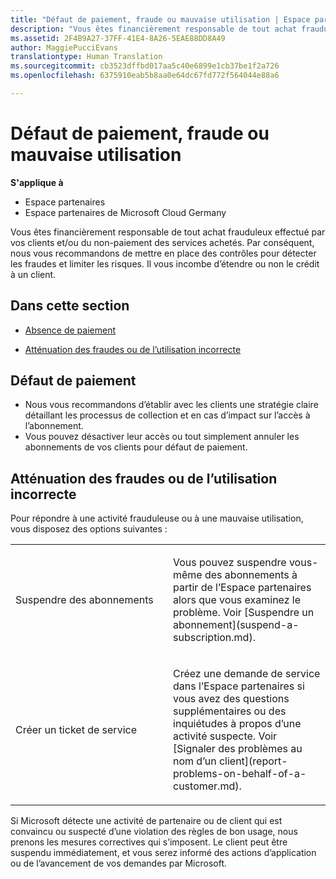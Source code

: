```yaml
---
title: "Défaut de paiement, fraude ou mauvaise utilisation | Espace partenaires"
description: "Vous êtes financièrement responsable de tout achat frauduleux effectué par vos clients et/ou du non-paiement des services achetés. Par conséquent, nous vous recommandons de mettre en place des contrôles pour détecter les fraudes et limiter les risques."
ms.assetid: 2F4B9A27-37FF-41E4-8A26-5EAE88DD8A49
author: MaggiePucciEvans
translationtype: Human Translation
ms.sourcegitcommit: cb3523dffbd017aa5c40e6899e1cb37be1f2a726
ms.openlocfilehash: 6375910eab5b8aa0e64dc67fd772f564044e88a6

---
```


# Défaut de paiement, fraude ou mauvaise utilisation

**S'applique à**

-  Espace partenaires
-  Espace partenaires de Microsoft Cloud Germany

Vous êtes financièrement responsable de tout achat frauduleux effectué par vos clients et/ou du non-paiement des services achetés. Par conséquent, nous vous recommandons de mettre en place des contrôles pour détecter les fraudes et limiter les risques. Il vous incombe d’étendre ou non le crédit à un client.

## Dans cette section


-   [Absence de paiement](#nonpayment)

-   [Atténuation des fraudes ou de l’utilisation incorrecte](#fraudmisusemitigation)

## <a href="" id="nonpayment"></a>Défaut de paiement


-   Nous vous recommandons d’établir avec les clients une stratégie claire détaillant les processus de collection et en cas d’impact sur l’accès à l’abonnement.
-   Vous pouvez désactiver leur accès ou tout simplement annuler les abonnements de vos clients pour défaut de paiement.

## <a href="" id="fraudmisusemitigation"></a>Atténuation des fraudes ou de l’utilisation incorrecte


Pour répondre à une activité frauduleuse ou à une mauvaise utilisation, vous disposez des options suivantes&nbsp;:

<table>
<colgroup>
<col width="50%" />
<col width="50%" />
</colgroup>
<tbody>
<tr class="odd">
<td>Suspendre des abonnements</td>
<td><p>Vous pouvez suspendre vous-même des abonnements à partir de l’Espace partenaires alors que vous examinez le problème. Voir [Suspendre un abonnement](suspend-a-subscription.md).</p></td>
</tr>
<tr class="even">
<td>Créer un ticket de service</td>
<td><p>Créez une demande de service dans l’Espace partenaires si vous avez des questions supplémentaires ou des inquiétudes à propos d’une activité suspecte. Voir [Signaler des problèmes au nom d’un client](report-problems-on-behalf-of-a-customer.md).</p></td>
</tr>
</tbody>
</table>

 

Si Microsoft détecte une activité de partenaire ou de client qui est convaincu ou suspecté d’une violation des règles de bon usage, nous prenons les mesures correctives qui s’imposent. Le client peut être suspendu immédiatement, et vous serez informé des actions d’application ou de l’avancement de vos demandes par Microsoft.

 

 






<!--HONumber=Jan17_HO2-->


